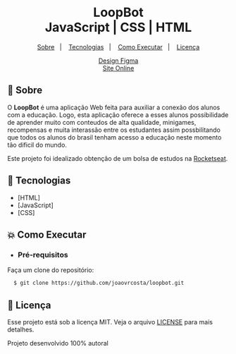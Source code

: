 <h1 align="center">
    <br>LoopBot<br/>
    JavaScript | CSS | HTML
</h1>

<p align="center">
  <a href="#bookmark-sobre">Sobre</a>&nbsp;&nbsp;&nbsp;|&nbsp;&nbsp;&nbsp;
  <a href="#rocket-tecnologias">Tecnologias</a>&nbsp;&nbsp;&nbsp;|&nbsp;&nbsp;&nbsp;
  <a href="#boom-como-executar">Como Executar</a>&nbsp;&nbsp;&nbsp;|&nbsp;&nbsp;&nbsp;
  <a href="#memo-licença">Licença</a>
</p>

<p align="center">
    <a target="_blank" href="https://www.figma.com/file/rQeY1X9LI88lzLPKdiB6Bo/LoopBot?node-id=0%3A1">Design Figma</a><br>
    <a href="https://joaovrcosta.github.io/loopbot/">Site Online</a>
<p>

## :bookmark: Sobre

O **LoopBot** é uma aplicação Web feita para auxiliar a conexão dos alunos com a educação.  Logo, esta aplicação oferece a esses alunos possibilidade de aprender muito com conteudos de alta qualidade, minigames, recompensas e muita interassão entre os estudantes assim possbilitando que todos os alunos do brasil tenham acesso a educação neste momento tão dificil do mundo.
    
Este projeto foi idealizado obtenção de um bolsa de estudos na [Rocketseat](https://rocketseat.com.br/).
  
## :rocket: Tecnologias

-  [HTML]
-  [JavaScript]
-  [CSS]

## :boom: Como Executar

- ### **Pré-requisitos**

Faça um clone do repositório:

```sh
  $ git clone https://github.com/joaovrcosta/loopbot.git
```

## :memo: Licença

Esse projeto está sob a licença MIT. Veja o arquivo [LICENSE](LICENSE.md) para mais detalhes.

Projeto desenvolvido 100% autoral
